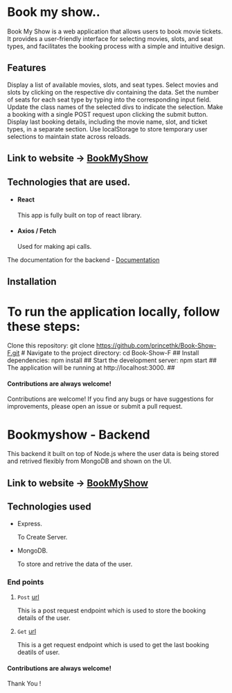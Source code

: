 # Book my show..
Book My Show is a web application that allows users to book movie tickets. It provides a user-friendly interface for selecting movies, slots, and seat types, and facilitates the booking process with a simple and intuitive design.

## Features
Display a list of available movies, slots, and seat types.
Select movies and slots by clicking on the respective div containing the data.
Set the number of seats for each seat type by typing into the corresponding input field.
Update the class names of the selected divs to indicate the selection.
Make a booking with a single POST request upon clicking the submit button.
Display last booking details, including the movie name, slot, and ticket types, in a separate section.
Use localStorage to store temporary user selections to maintain state across reloads.

## Link to website -> [BookMyShow]()


## Technologies that are used.

- #### React  
    This app is fully built on top of react library.
- #### Axios / Fetch
    Used for making api calls.

The documentation for the backend - [Documentation]()

## Installation
# To run the application locally, follow these steps:
Clone this repository: git clone https://github.com/princethk/Book-Show-F.git #
Navigate to the project directory: cd Book-Show-F ##
Install dependencies: npm install ##
Start the development server: npm start ##
The application will be running at http://localhost:3000. ##


#### Contributions are always welcome!
Contributions are welcome! If you find any bugs or have suggestions for improvements, please open an issue or submit a pull request.



# Bookmyshow - Backend

This backend it built on top of Node.js where the user data is being stored and retrived flexibly from MongoDB and shown on the UI.

## Link to website -> [BookMyShow]()


## Technologies used
- Express.
   
  To Create Server.
- MongoDB.

    To store and retrive the data of the user.


### End points
1. `Post` [url](https://bookmyshow-backend-main.onrender.com/api/booking) 

   This is a post request endpoint which is used to store the booking details of the user.

2. `Get` [url](https://bookmyshow-backend-main.onrender.com/api/booking)

   This is a get request endpoint which is used to get the last booking deatils of user.


#### Contributions are always welcome!

Thank You !


